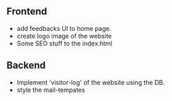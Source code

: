 ## Frontend
- add feedbacks UI to home page.
- create logo image of the website
- Some SEO stuff to the index.html

## Backend
- Implement 'visitor-log' of the website using the DB.
- style the mail-tempates